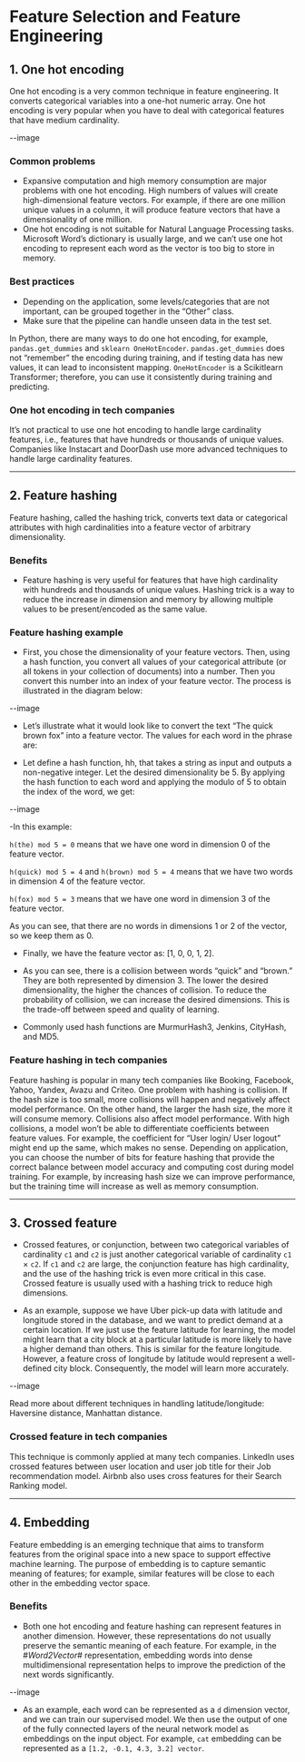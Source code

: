 # Feature Selection and Feature Engineering

## 1. One hot encoding
One hot encoding is a very common technique in feature engineering. It converts categorical variables into a one-hot numeric array.
One hot encoding is very popular when you have to deal with categorical features that have medium cardinality.

--image

### Common problems
- Expansive computation and high memory consumption are major problems with one hot encoding. High numbers of values will create high-dimensional feature vectors. For example, if there are one million unique values in a column, it will produce feature vectors that have a dimensionality of one million.
- One hot encoding is not suitable for Natural Language Processing tasks. Microsoft Word’s dictionary is usually large, and we can’t use one hot encoding to represent each word as the vector is too big to store in memory.

### Best practices
- Depending on the application, some levels/categories that are not important, can be grouped together in the “Other” class.
- Make sure that the pipeline can handle unseen data in the test set.

In Python, there are many ways to do one hot encoding, for example, `pandas.get_dummies` and `sklearn OneHotEncoder`. `pandas.get_dummies` does not “remember” the encoding during training, and if testing data has new values, it can lead to inconsistent mapping. `OneHotEncoder` is a Scikitlearn Transformer; therefore, you can use it consistently during training and predicting.

### One hot encoding in tech companies
It’s not practical to use one hot encoding to handle large cardinality features, i.e., features that have hundreds or thousands of unique values. Companies like Instacart and DoorDash use more advanced techniques to handle large cardinality features.

-------------------
## 2. Feature hashing

Feature hashing, called the hashing trick, converts text data or categorical attributes with high cardinalities into a feature vector of arbitrary dimensionality.

### Benefits
- Feature hashing is very useful for features that have high cardinality with hundreds and thousands of unique values. Hashing trick is a way to reduce the increase in dimension and memory by allowing multiple values to be present/encoded as the same value.
### Feature hashing example
- First, you chose the dimensionality of your feature vectors. Then, using a hash function, you convert all values of your categorical attribute (or all tokens in your collection of documents) into a number. Then you convert this number into an index of your feature vector. The process is illustrated in the diagram below:

--image

- Let’s illustrate what it would look like to convert the text “The quick brown fox” into a feature vector. The values for each word in the phrase are:

- Let define a hash function, hh, that takes a string as input and outputs a non-negative integer. Let the desired dimensionality be 5. By applying the hash function to each word and applying the modulo of 5 to obtain the index of the word, we get:

--image

-In this example:

`h(the) mod 5 = 0` means that we have one word in dimension 0 of the feature vector.

`h(quick) mod 5 = 4` and `h(brown) mod 5 = 4` means that we have two words in dimension 4 of the feature vector.

`h(fox) mod 5 = 3` means that we have one word in dimension 3 of the feature vector.

As you can see, that there are no words in dimensions 1 or 2 of the vector, so we keep them as 0.

- Finally, we have the feature vector as: [1, 0, 0, 1, 2].

- As you can see, there is a collision between words “quick” and “brown.” They are both represented by dimension 3. The lower the desired dimensionality, the higher the chances of collision. To reduce the probability of collision, we can increase the desired dimensions. This is the trade-off between speed and quality of learning.
- Commonly used hash functions are MurmurHash3, Jenkins, CityHash, and MD5.

### Feature hashing in tech companies
Feature hashing is popular in many tech companies like Booking, Facebook, Yahoo, Yandex, Avazu and Criteo.
One problem with hashing is collision. If the hash size is too small, more collisions will happen and negatively affect model performance. On the other hand, the larger the hash size, the more it will consume memory.
Collisions also affect model performance. With high collisions, a model won’t be able to differentiate coefficients between feature values. For example, the coefficient for “User login/ User logout” might end up the same, which makes no sense.
Depending on application, you can choose the number of bits for feature hashing that provide the correct balance between model accuracy and computing cost during model training. For example, by increasing hash size we can improve performance, but the training time will increase as well as memory consumption.

------------------------

## 3. Crossed feature

- Crossed features, or conjunction, between two categorical variables of cardinality `c1` and `c2` is just another categorical variable of cardinality `c1` × `c2`. If `c1` and `c2` are large, the conjunction feature has high cardinality, and the use of the hashing trick is even more critical in this case. Crossed feature is usually used with a hashing trick to reduce high dimensions.

- As an example, suppose we have Uber pick-up data with latitude and longitude stored in the database, and we want to predict demand at a certain location. If we just use the feature latitude for learning, the model might learn that a city block at a particular latitude is more likely to have a higher demand than others. This is similar for the feature longitude. However, a feature cross of longitude by latitude would represent a well-defined city block. Consequently, the model will learn more accurately.

--image

Read more about different techniques in handling latitude/longitude: Haversine distance, Manhattan distance.

### Crossed feature in tech companies
This technique is commonly applied at many tech companies. LinkedIn uses crossed features between user location and user job title for their Job recommendation model. Airbnb also uses cross features for their Search Ranking model.

----------------------

## 4. Embedding
Feature embedding is an emerging technique that aims to transform features from the original space into a new space to support effective machine learning. The purpose of embedding is to capture semantic meaning of features; for example, similar features will be close to each other in the embedding vector space.

### Benefits
- Both one hot encoding and feature hashing can represent features in another dimension. However, these representations do not usually preserve the semantic meaning of each feature. For example, in the #*Word2Vector*# representation, embedding words into dense multidimensional representation helps to improve the prediction of the next words significantly.

--image

- As an example, each word can be represented as a `d` dimension vector, and we can train our supervised model. We then use the output of one of the fully connected layers of the neural network model as embeddings on the input object. For example, `cat` embedding can be represented as a `[1.2, -0.1, 4.3, 3.2] vector`.
